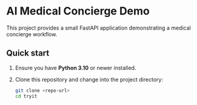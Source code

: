 # AI Medical Concierge Demo

This project provides a small FastAPI application demonstrating a medical concierge workflow.

## Quick start

1. Ensure you have **Python 3.10** or newer installed.
2. Clone this repository and change into the project directory:

   ```bash
   git clone <repo-url>
   cd tryit
